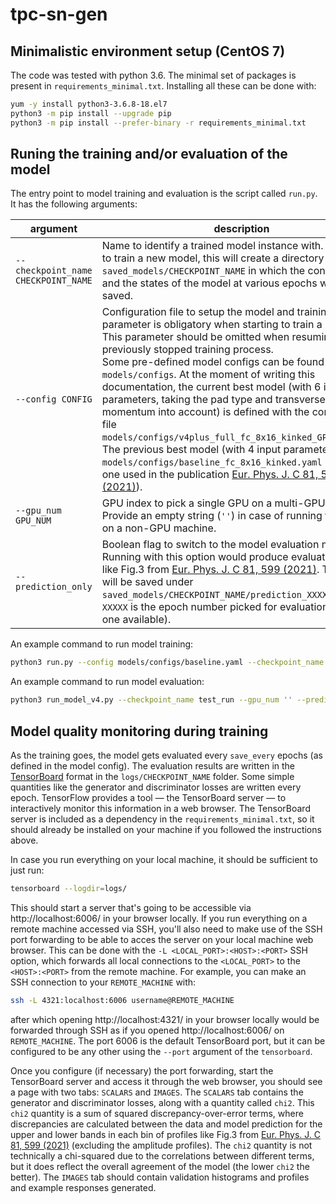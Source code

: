 # tpc-sn-gen

## Minimalistic environment setup (CentOS 7)

The code was tested with python 3.6. The minimal set of packages is present in `requirements_minimal.txt`. Installing all these can be done with:

```bash
yum -y install python3-3.6.8-18.el7
python3 -m pip install --upgrade pip
python3 -m pip install --prefer-binary -r requirements_minimal.txt
```

## Runing the training and/or evaluation of the model
The entry point to model training and evaluation is the script called `run.py`. It has the following arguments:

argument | description
-|-
`--checkpoint_name CHECKPOINT_NAME` | Name to identify a trained model instance with. If starting to train a new model, this will create a directory `saved_models/CHECKPOINT_NAME` in which the configuration and the states of the model at various epochs will be saved.
`--config CONFIG` | Configuration file to setup the model and training. This parameter is obligatory when starting to train a **new** model. This parameter should be omitted when resuming a previously stopped training process.<br />Some pre-defined model configs can be found in `models/configs`. At the moment of writing this documentation, the current best model (with 6 input parameters, taking the pad type and transverse momentum into account) is defined with the configuration file `models/configs/v4plus_full_fc_8x16_kinked_GP50_js.yaml`. The previous best model (with 4 input parameters) is `models/configs/baseline_fc_8x16_kinked.yaml` (this is the one used in the publication [Eur. Phys. J. C 81, 599 (2021)](https://doi.org/10.1140/epjc/s10052-021-09366-4)).
`--gpu_num GPU_NUM` | GPU index to pick a single GPU on a multi-GPU machine. Provide an empty string (`''`) in case of running this code on a non-GPU machine.
`--prediction_only` | Boolean flag to switch to the model evaluation mode. Running with this option would produce evaluation plots like Fig.3 from [Eur. Phys. J. C 81, 599 (2021)](https://doi.org/10.1140/epjc/s10052-021-09366-4). The plots will be saved under `saved_models/CHECKPOINT_NAME/prediction_XXXXX`, where `XXXXX` is the epoch number picked for evaluation (the latest one available).

An example command to run model training:
```bash
python3 run.py --config models/configs/baseline.yaml --checkpoint_name test_run --gpu_num ''
```

An example command to run model evaluation:
```bash
python3 run_model_v4.py --checkpoint_name test_run --gpu_num '' --prediction_only
```

## Model quality monitoring during training

As the training goes, the model gets evaluated every `save_every` epochs (as defined in the model config). The evaluation results are written in the [TensorBoard](https://www.tensorflow.org/tensorboard/) format in the `logs/CHECKPOINT_NAME` folder. Some simple quantities like the generator and discriminator losses are written every epoch. TensorFlow provides a tool — the TensorBoard server — to interactively monitor this information in a web browser. The TensorBoard server is included as a dependency in the `requirements_minimal.txt`, so it should already be installed on your machine if you followed the instructions above.

In case you run everything on your local machine, it should be sufficient to just run:
```bash
tensorboard --logdir=logs/
```
This should start a server that's going to be accessible via http://localhost:6006/ in your browser locally. If you run everything on a remote machine accessed via SSH, you'll also need to make use of the SSH port forwarding to be able to acces the server on your local machine web browser. This can be done with the `-L <LOCAL_PORT>:<HOST>:<PORT>` SSH option, which forwards all local connections to the `<LOCAL_PORT>` to the `<HOST>:<PORT>` from the remote machine. For example, you can make an SSH connection to your `REMOTE_MACHINE` with:
```bash
ssh -L 4321:localhost:6006 username@REMOTE_MACHINE
```
after which opening http://localhost:4321/ in your browser locally would be forwarded through SSH as if you opened http://localhost:6006/ on `REMOTE_MACHINE`. The port 6006 is the default TensorBoard port, but it can be configured to be any other using the `--port` argument of the `tensorboard`.

Once you configure (if necessary) the port forwarding, start the TensorBoard server and access it through the web browser, you should see a page with two tabs: `SCALARS` and `IMAGES`. The `SCALARS` tab contains the generator and discriminator losses, along with a quantity called `chi2`. This `chi2` quantity is a sum of squared discrepancy-over-error terms, where discrepancies are calculated between the data and model prediction for the upper and lower bands in each bin of profiles like Fig.3 from [Eur. Phys. J. C 81, 599 (2021)](https://doi.org/10.1140/epjc/s10052-021-09366-4) (excluding the amplitude profiles). The `chi2` quantity is not technically a chi-squared due to the correlations between different terms, but it does reflect the overall agreement of the model (the lower `chi2` the better). The `IMAGES` tab should contain validation histograms and profiles and example responses generated.
